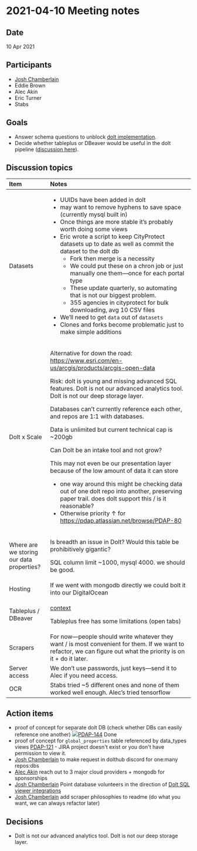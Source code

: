 # 2021-04-10 Meeting notes

## Date <a id="id-2021-04-10Meetingnotes-Date"></a>

10 Apr 2021

## Participants <a id="id-2021-04-10Meetingnotes-Participants"></a>

* [Josh Chamberlain](https://pdap.atlassian.net/wiki/people/6068f9e790e3950069fbaaf4?ref=confluence)
* Eddie Brown
* Alec Akin
* Eric Turner
* Stabs

## Goals <a id="id-2021-04-10Meetingnotes-Goals"></a>

* Answer schema questions to unblock [dolt implementation](https://pdap.atlassian.net/browse/PDAP-60).
* Decide whether tableplus or DBeaver would be useful in the dolt pipeline \([discussion here](https://policeaccessibility.slack.com/archives/C014Q3ZT2GG/p1617822153049800)\).

## Discussion topics <a id="id-2021-04-10Meetingnotes-Discussiontopics"></a>

<table>
  <thead>
    <tr>
      <th style="text-align:left">Item</th>
      <th style="text-align:left">Notes</th>
    </tr>
  </thead>
  <tbody>
    <tr>
      <td style="text-align:left">Datasets</td>
      <td style="text-align:left">
        <ul>
          <li>UUIDs have been added in dolt</li>
          <li>may want to remove hyphens to save space (currently mysql built in)</li>
          <li>Once things are more stable it&#x2019;s probably worth doing some views</li>
          <li>Eric wrote a script to keep CityProtect datasets up to date as well as
            commit the dataset to the dolt db
            <ul>
              <li>Fork then merge is a necessity</li>
              <li>We could put these on a chron job or just manually one them&#x2014;once
                for each portal type</li>
              <li>These update quarterly, so automating that is not our biggest problem.</li>
              <li>355 agencies in cityprotect for bulk downloading, avg 10 CSV files</li>
            </ul>
          </li>
          <li>We&#x2019;ll need to get <code>data</code> out of <code>datasets</code>
          </li>
          <li>Clones and forks become problematic just to make simple additions</li>
        </ul>
      </td>
    </tr>
    <tr>
      <td style="text-align:left">Dolt x Scale</td>
      <td style="text-align:left">
        <p>Alternative for down the road: <a href="https://www.esri.com/en-us/arcgis/products/arcgis-open-data">https://www.esri.com/en-us/arcgis/products/arcgis-open-data</a>
        </p>
        <p>Risk: dolt is young and missing advanced SQL features. Dolt is not our
          advanced analytics tool. Dolt is not our deep storage layer.</p>
        <p>Databases can&#x2019;t currently reference each other, and repos are 1:1
          with databases.</p>
        <p>Data is unlimited but current technical cap is ~200gb</p>
        <p>Can Dolt be an intake tool and not grow?</p>
        <p>This may not even be our presentation layer because of the low amount
          of data it can store</p>
        <ul>
          <li>one way around this might be checking data out of one dolt repo into another,
            preserving paper trail. does dolt support this / is it reasonable?</li>
          <li>Otherwise priority &#x2191; for <a href="https://pdap.atlassian.net/browse/PDAP-80">https://pdap.atlassian.net/browse/PDAP-80</a>
          </li>
        </ul>
      </td>
    </tr>
    <tr>
      <td style="text-align:left">Where are we storing our data properties?</td>
      <td style="text-align:left">
        <p>Is breadth an issue in Dolt? Would this table be prohibitively gigantic?</p>
        <p>SQL column limit ~1000, mysql 4000. we should be good.</p>
      </td>
    </tr>
    <tr>
      <td style="text-align:left">Hosting</td>
      <td style="text-align:left">If we went with mongodb directly we could bolt it into our DigitalOcean</td>
    </tr>
    <tr>
      <td style="text-align:left">Tableplus / DBeaver</td>
      <td style="text-align:left">
        <p><a href="https://policeaccessibility.slack.com/archives/C014Q3ZT2GG/p1617822153049800">context</a>
        </p>
        <p>Tableplus free has some limitations (open tabs)</p>
      </td>
    </tr>
    <tr>
      <td style="text-align:left">Scrapers</td>
      <td style="text-align:left">For now&#x2014;people should write whatever they want / is most convenient
        for them. If we want to refactor, we can figure out what the priority is
        on it + do it later.</td>
    </tr>
    <tr>
      <td style="text-align:left">Server access</td>
      <td style="text-align:left">We don&#x2019;t use passwords, just keys&#x2014;send it to Alec if you
        need access.</td>
    </tr>
    <tr>
      <td style="text-align:left">OCR</td>
      <td style="text-align:left">Stabs tried ~5 different ones and none of them worked well enough. Alec&#x2019;s
        tried tensorflow</td>
    </tr>
  </tbody>
</table>

## Action items <a id="id-2021-04-10Meetingnotes-Actionitems"></a>

* proof of concept for separate dolt DB \(check whether DBs can easily reference one another\) [![](https://pdap.atlassian.net/secure/viewavatar?size=medium&avatarId=10318&avatarType=issuetype)PDAP-144](https://pdap.atlassian.net/browse/PDAP-144) Done
* proof of concept for `global_properties` table referenced by data\_types views [PDAP-121](https://pdap.atlassian.net/browse/PDAP-121?src=confmacro) - JIRA project doesn't exist or you don't have permission to view it.
* [Josh Chamberlain](https://pdap.atlassian.net/wiki/people/6068f9e790e3950069fbaaf4?ref=confluence) to make request in dolthub discord for one:many repos:dbs
* [Alec Akin](https://pdap.atlassian.net/wiki/people/60319bf02a42cc0069af9ac8?ref=confluence) reach out to 3 major cloud providers + mongodb for sponsorships
* [Josh Chamberlain](https://pdap.atlassian.net/wiki/people/6068f9e790e3950069fbaaf4?ref=confluence) Point database volunteers in the direction of [Dolt SQL viewer integrations](https://github.com/dolthub/docs/tree/gitbook-dev/content/integrations)
* [Josh Chamberlain](https://pdap.atlassian.net/wiki/people/6068f9e790e3950069fbaaf4?ref=confluence) add scraper philosophies to readme \(do what you want, we can always refactor later\)

## Decisions <a id="id-2021-04-10Meetingnotes-Decisions"></a>

* Dolt is not our advanced analytics tool. Dolt is not our deep storage layer.

